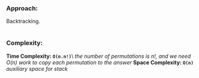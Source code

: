 ### Approach:
Backtracking.\
​
### Complexity:
**Time Complexity: `O(n.n!)`**\ *the number of permutations is n!, and we need O(n) work to copy each permutation to the answer*
**Space Complexity: `O(n)`** *auxiliary space for stack*